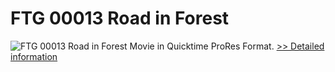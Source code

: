 # FTG 00013 Road in Forest
![FTG 00013 Road in Forest](https://mycommerce.akamaized.net/api/pimages/P300617853/BIG/300617853.JPG)
Movie in Quicktime ProRes Format.
[>> Detailed information](https://secure.shareit.com/shareit/product.html?productid=300617853&affiliateid=200057808)